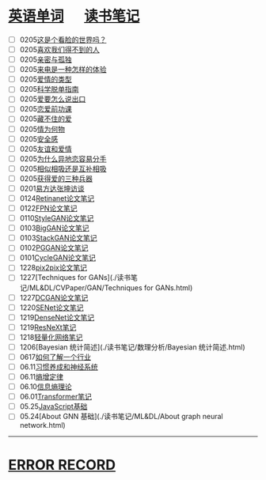 # [英语单词](./egls/word.html) &emsp;  [读书笔记](./%E8%AF%BB%E4%B9%A6%E7%AC%94%E8%AE%B0/) 




- [ ] 0205[这是个看脸的世界吗？](./读书笔记/心理学/爱情心理学/这是个看脸的世界吗？.html)
- [ ] 0205[喜欢我们得不到的人](./读书笔记/心理学/爱情心理学/喜欢我们得不到的人.html)
- [ ] 0205[亲密与孤独](./读书笔记/心理学/爱情心理学/亲密与孤独.html)
- [ ] 0205[来电是一种怎样的体验](./读书笔记/心理学/爱情心理学/来电是一种怎样的体验.html)
- [ ] 0205[爱情的类型](./读书笔记/心理学/爱情心理学/爱情的类型.html)
- [ ] 0205[科学脱单指南](./读书笔记/心理学/爱情心理学/科学脱单指南.html)
- [ ] 0205[爱要怎么说出口](./读书笔记/心理学/爱情心理学/爱要怎么说出口.html)
- [ ] 0205[恋爱前功课](./读书笔记/心理学/爱情心理学/恋爱前功课.html)
- [ ] 0205[藏不住的爱](./读书笔记/心理学/爱情心理学/藏不住的爱.html)
- [ ] 0205[情为何物](./读书笔记/心理学/爱情心理学/情为何物.html)
- [ ] 0205[安全感](./读书笔记/心理学/爱情心理学/安全感.html)
- [ ] 0205[友谊和爱情](./读书笔记/心理学/爱情心理学/友谊和爱情.html)
- [ ] 0205[为什么异地恋容易分手](./读书笔记/心理学/爱情心理学/为什么异地恋容易分手.html)
- [ ] 0205[相似相吸还是互补相吸](./读书笔记/心理学/爱情心理学/相似相吸还是互补相吸.html)
- [ ] 0205[获得爱的三种兵器](./读书笔记/心理学/爱情心理学/获得爱的三种兵器.html)
- [ ] 0201[易方达张坤访谈](./读书笔记/IDEA整理/易方达张坤访谈.html) 
- [ ] 0124[Retinanet论文笔记](./读书笔记/ML&DL/CVPaper/目标检测/Retinanet论文笔记.html)
- [ ] 0122[FPN论文笔记](./读书笔记/ML&DL/CVPaper/目标检测/FPN论文笔记.html) 
- [ ] 0110[StyleGAN论文笔记](./读书笔记/ML&DL/CVPaper/GAN/StyleGAN论文笔记.html)
- [ ] 0103[BigGAN论文笔记](./读书笔记/ML&DL/CVPaper/GAN/BigGAN论文笔记.html)
- [ ] 0103[StackGAN论文笔记](./读书笔记/ML&DL/CVPaper/GAN/StackGAN论文笔记.html)
- [ ] 0102[PGGAN论文笔记](./读书笔记/ML&DL/CVPaper/GAN/PGGAN论文笔记.html)
- [ ] 0101[CycleGAN论文笔记](./读书笔记/ML&DL/CVPaper/GAN/CycleGAN论文笔记.html)
- [ ] 1228[pix2pix论文笔记](./读书笔记/ML&DL/CVPaper/GAN/pix2pix论文笔记.html)
- [ ] 1227[Techniques for GANs](./读书笔记/ML&DL/CVPaper/GAN/Techniques for GANs.html)
- [ ] 1227[DCGAN论文笔记](./读书笔记/ML&DL/CVPaper/GAN/DCGAN论文笔记.html) 
- [ ] 1220[SENet论文笔记](./读书笔记/ML&DL/CVPaper/CV-Baseline/SENet论文笔记.html)
- [ ] 1219[DenseNet论文笔记](./读书笔记/ML&DL/CVPaper/CV-Baseline/DenseNet论文笔记.html)
- [ ] 1219[ResNeXt笔记](./读书笔记/ML&DL/CVPaper/CV-Baseline/ResNeXt笔记.html)
- [ ] 1218[轻量化网络笔记](./读书笔记/ML&DL/轻量化网络/轻量化网络笔记.html) 
- [ ] 1206[Bayesian 统计简述](./读书笔记/数理分析/Bayesian 统计简述.html) 
- [ ] 0617[如何了解一个行业](./读书笔记/IDEA整理/如何了解一个行业.html)
- [ ] 06.11[习惯养成和神经系统](./读书笔记/IDEA整理/习惯养成和神经系统.html) 
- [ ] 06.11[熵增定律](./读书笔记/IDEA整理/熵增定律.html) 
- [ ] 06.10[信息熵理论](./读书笔记/IDEA整理/信息熵理论.html) 
- [ ] 06.01[Transformer笔记](./读书笔记/ML&DL/NLP/Transformer笔记.html) 
- [ ] 05.25[JavaScript基础](./读书笔记/CS/前端相关/JavaScript基础.html) 
- [ ] 05.24[About GNN 基础](./读书笔记/ML&DL/About graph neural network.html) 

------

# [ERROR RECORD](./读书笔记/ERROR_RECORD/) 

